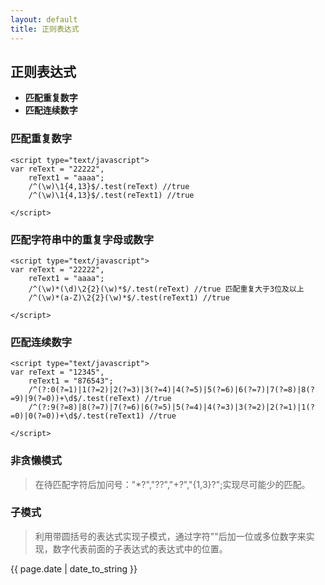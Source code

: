 ```yaml
---
layout: default
title: 正则表达式
---
```

## 正则表达式

- **匹配重复数字**
- **匹配连续数字**

### 匹配重复数字

```
<script type="text/javascript">
var reText = "22222",
	reText1 = "aaaa";
	/^(\w)\1{4,13}$/.test(reText) //true
	/^(\w)\1{4,13}$/.test(reText1) //true
			
</script>
```

### 匹配字符串中的重复字母或数字

```
<script type="text/javascript">
var reText = "22222",
	reText1 = "aaaa";
	/^(\w)*(\d)\2{2}(\w)*$/.test(reText) //true 匹配重复大于3位及以上
	/^(\w)*(a-Z)\2{2}(\w)*$/.test(reText1) //true
			
</script>
```

### 匹配连续数字

```
<script type="text/javascript">
var reText = "12345",
	reText1 = "876543";
	/^(?:0(?=1)|1(?=2)|2(?=3)|3(?=4)|4(?=5)|5(?=6)|6(?=7)|7(?=8)|8(?=9)|9(?=0))+\d$/.test(reText) //true
	/^(?:9(?=8)|8(?=7)|7(?=6)|6(?=5)|5(?=4)|4(?=3)|3(?=2)|2(?=1)|1(?=0)|0(?=0))+\d$/.test(reText1) //true
			
</script>
```
### 非贪懒模式
 > 在待匹配字符后加问号："*?","??","+?","{1,3}?";实现尽可能少的匹配。
 
### 子模式
 > 利用带圆括号的表达式实现子模式，通过字符"\"后加一位或多位数字来实现，数字代表前面的子表达式的表达式中的位置。

<p>{{ page.date | date_to_string }}</p>
